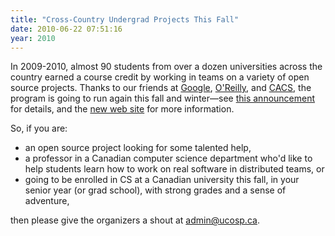 ```yaml
---
title: "Cross-Country Undergrad Projects This Fall"
date: 2010-06-22 07:51:16
year: 2010
---
```

In 2009-2010, almost 90 students from over a dozen universities across the country earned a course credit by working in teams on a variety of open source projects. Thanks to our friends at <a href="http://www.google.com">Google</a>, <a href="http://www.oreilly.com">O'Reilly</a>, and <a href="http://cacsaic.org/">CACS</a>, the program is going to run again this fall and winter—see <a href="http://ucosp.ca/news/2010/06/ucosp-is-expanding/">this announcement</a> for details, and the <a href="http://ucosp.ca">new web site</a> for more information.

So, if you are:
<ul>
	<li>an open source project looking for some talented help,</li>
	<li>a professor in a Canadian computer science department who'd like to help students learn how to work on real software in distributed teams, or</li>
	<li>going to be enrolled in CS at a Canadian university this fall, in your senior year (or grad school), with strong grades and a sense of adventure,</li>
</ul>
then please give the organizers a shout at <a href="mailto:admin@ucosp.ca">admin@ucosp.ca</a>.
